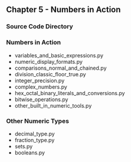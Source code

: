 ## Chapter 5 - Numbers in Action

### Source Code Directory

### Numbers in Action
* variables\_and\_basic\_expressions.py
* numeric\_display\_formats.py
* comparisons\_normal\_and\_chained.py
* division\_classic\_floor\_true.py
* integer\_precision.py
* complex\_numbers.py
* hex\_octal\_binary\_literals\_and\_conversions.py
* bitwise\_operations.py
* other\_built\_in\_numeric\_tools.py

### Other Numeric Types
* decimal\_type.py
* fraction\_type.py
* sets.py
* booleans.py
